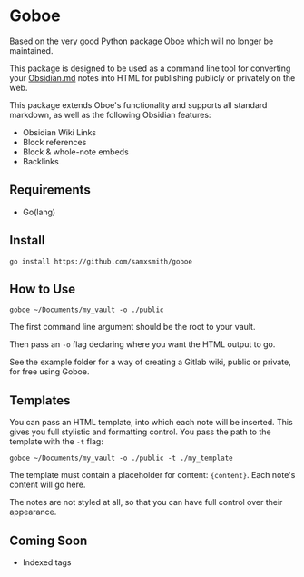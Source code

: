 # Goboe

Based on the very good Python package [Oboe](https://github.com/kmaasrud/oboe) which will no longer be maintained.

This package is designed to be used as a command line tool for converting your [Obsidian.md](http://obsidian.md/) notes into HTML for publishing publicly or privately on the web.

This package extends Oboe's functionality and supports all standard markdown, as well as the following Obsidian features:
- Obsidian Wiki Links
- Block references
- Block & whole-note embeds
- Backlinks

## Requirements
- Go(lang)

## Install
`go install https://github.com/samxsmith/goboe`

## How to Use
`goboe ~/Documents/my_vault -o ./public`

The first command line argument should be the root to your vault.

Then pass an `-o` flag declaring where you want the HTML output to go.

See the example folder for a way of creating a Gitlab wiki, public or private, for free using Goboe.

## Templates
You can pass an HTML template, into which each note will be inserted. This gives you full stylistic and formatting control. You pass the path to the template with the `-t` flag:
```
goboe ~/Documents/my_vault -o ./public -t ./my_template
```

The template must contain a placeholder for content: `{content}`. Each note's content will go here.

The notes are not styled at all, so that you can have full control over their appearance.

## Coming Soon
- Indexed tags